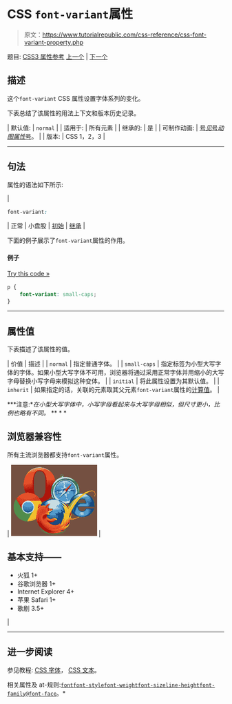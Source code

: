 # CSS `font-variant`属性

> 原文：<https://www.tutorialrepublic.com/css-reference/css-font-variant-property.php>

题目: [CSS3 属性参考](css3-properties.php) [上一个](css-font-style-property.php) | [下一个](css-font-weight-property.php)

## 描述

这个`font-variant` CSS 属性设置字体系列的变化。

下表总结了该属性的用法上下文和版本历史记录。

| 默认值: | `normal` |
| 适用于: | 所有元素 |
| 继承的: | 是 |
| 可制作动画: | [号*见*号*动图属性*号](css-animatable-properties.php)。 |
| 版本: | CSS 1，2，3 |

* * *

## 句法

属性的语法如下所示:

| 

```css
font-variant: 
```

 | 正常 &#124; 小盘股 &#124; [初始](../definitions.php#initial) &#124; [继承](../definitions.php#inherit) |

下面的例子展示了`font-variant`属性的作用。

#### 例子

[Try this code »](../codelab.php?topic=css&file=font-variant-property "Try this code using online Editor")

```css
p {
    font-variant: small-caps;
}
```

* * *

## 属性值

下表描述了该属性的值。

| 价值 | 描述 |
| `normal` | 指定普通字体。 |
| `small-caps` | 指定标签为小型大写字体的字体。如果小型大写字体不可用，浏览器将通过采用正常字体并用缩小的大写字母替换小写字母来模拟这种变体。 |
| `initial` | 将此属性设置为其默认值。 |
| `inherit` | 如果指定的话，关联的元素取其父元素`font-variant`属性的[计算值](../definitions.php#computed-value)。 |

 ***注意:**在小型大写字体中，小写字母看起来与大写字母相似，但尺寸更小，比例也略有不同。*  ** * *

## 浏览器兼容性

所有主流浏览器都支持`font-variant`属性。

| ![Browsers Icon](img/e9331123c77668c1832e541c2fca1002.png) | 

## 基本支持——

*   火狐 1+
*   谷歌浏览器 1+
*   Internet Explorer 4+
*   苹果 Safari 1+
*   歌剧 3.5+

 |

* * *

## 进一步阅读

参见教程: [CSS 字体](../css-tutorial/css-fonts.php)， [CSS 文本](../css-tutorial/css-text.php)。

相关属性及 at-规则:[`font`](css-font-property.php)[`font-style`](css-font-style-property.php)[`font-weight`](css-font-weight-property.php)[`font-size`](css-font-size-property.php)[`line-height`](css-line-height-property.php)[`font-family`](css-font-family-property.php)[`@font-face`](css-font-face-rule.php)。*